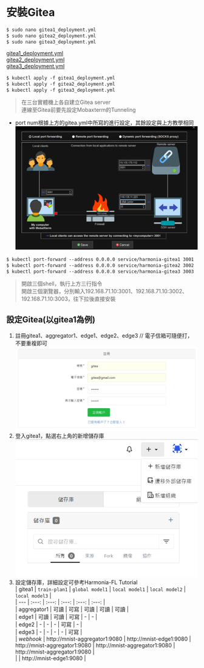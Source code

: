 # 安裝Gitea
```
$ sudo nano gitea1_deployment.yml
$ sudo nano gitea2_deployment.yml
$ sudo nano gitea3_deployment.yml
```
[gitea1_deployment.yml](https://github.com/jai-9110/Harmonia-DFL/blob/889284300bcd6de6b3d9fe9a0e8467a9335db4a3/%E5%AE%89%E8%A3%9DHarmonia/gitea1_deployment.yml)    
[gitea2_deployment.yml](https://github.com/jai-9110/Harmonia-DFL/blob/889284300bcd6de6b3d9fe9a0e8467a9335db4a3/%E5%AE%89%E8%A3%9DHarmonia/gitea2_deployment.yml)  
[gitea3_deployment.yml](https://github.com/jai-9110/Harmonia-DFL/blob/889284300bcd6de6b3d9fe9a0e8467a9335db4a3/%E5%AE%89%E8%A3%9DHarmonia/gitea3_deployment.yml)  
```
$ kubectl apply -f gitea1_deployment.yml
$ kubectl apply -f gitea2_deployment.yml
$ kubectl apply -f gitea3_deployment.yml
```
> 在三台實體機上各自建立Gitea server  
> 連線至Gitea前要先設定Mobaxterm的Tunneling
* port num根據上方的gitea.yml中所寫的進行設定，其餘設定與上方教學相同
![image](https://github.com/jai-9110/Harmonia-DFL/blob/88e04ef46d8b844352e136923f705c72473b7d53/picture/gitea_tunnel.png)

```
$ kubectl port-forward --address 0.0.0.0 service/harmonia-gitea1 3001
$ kubectl port-forward --address 0.0.0.0 service/harmonia-gitea2 3002
$ kubectl port-forward --address 0.0.0.0 service/harmonia-gitea3 3003
```
> 開啟三個shell，執行上方三行指令  
> 開啟三個瀏覽器，分別輸入192.168.71.10:3001、192.168.71.10:3002、192.168.71.10:3003，往下拉後直接安裝  

## 設定Gitea(以gitea1為例)
1. 註冊gitea1、aggregator1、edge1、edge2、edge3    // 電子信箱可隨便打，不要重複即可
![image](https://github.com/jai-9110/Harmonia-DFL/blob/7b9eaae0d6cbad22babca045e2468f357fabd504/picture/%E8%A8%BB%E5%86%8A%E5%B8%B3%E8%99%9F.png)
2. 登入gitea1，點選右上角的新增儲存庫
![image](https://github.com/jai-9110/Harmonia-DFL/blob/6356d46845b3a1aadb39aa727655878e84625e6f/picture/%E6%96%B0%E5%A2%9E%E5%84%B2%E5%AD%98%E5%BA%AB.png)
3. 設定儲存庫，詳細設定可參考Harmonia-FL Tutorial  
| gitea1 | `train-plan1` | `global model1` | `local model1` | `local model2` | `local model3` |  
| --- | :---: | :---: | :---: | :---: | :---: |  
| aggregator1 |	可讀 | 可寫	| 可讀 | 可讀 | 可讀 |  
| edge1	| 可讀 | 可讀 | 可寫 | - | - |  
| edge2	| -	| -	| -	| 可寫	| - |  
| edge3	| - | - | - | - | 可寫 |  
| *webhook* | http://mnist-aggregator1:9080 | http://mnist-edge1:9080 | http://mnist-aggregator1:9080 | http://mnist-aggregator1:9080 | http://mnist-aggregator1:9080 |  
| | http://mnist-edge1:9080 |				
